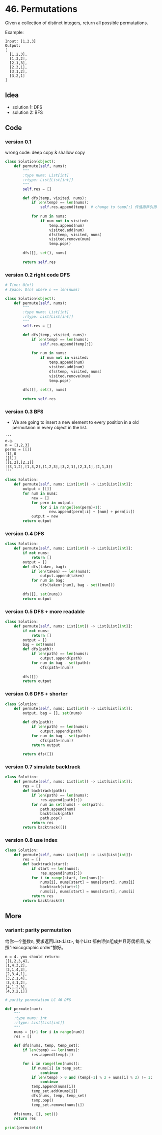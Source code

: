 # 46. Permutations



Given a collection of distinct integers, return all possible permutations.

Example:

```
Input: [1,2,3]
Output:
[
  [1,2,3],
  [1,3,2],
  [2,1,3],
  [2,3,1],
  [3,1,2],
  [3,2,1]
]
```

## Idea 

* solution 1: DFS
* solution 2: BFS

## Code 

### version 0.1 

wrong code: deep copy & shallow copy 

``` python 
class Solution(object):
    def permute(self, nums):
        """
        :type nums: List[int]
        :rtype: List[List[int]]
        """
        self.res = []

        def dfs(temp, visited, nums):
            if len(temp) == len(nums):
                self.res.append(temp)  # change to temp[:] 传值而非引用
                
            for num in nums:
                if num not in visited:
                    temp.append(num)
                    visited.add(num)
                    dfs(temp, visited, nums)
                    visited.remove(num)
                    temp.pop()
        
        dfs([], set(), nums)
        
        return self.res 

```

### version 0.2 right code DFS 


``` python 
# Time: O(n!)
# Space: O(n) where n == len(nums)

class Solution(object):
    def permute(self, nums):
        """
        :type nums: List[int]
        :rtype: List[List[int]]
        """
        self.res = []

        def dfs(temp, visited, nums):
            if len(temp) == len(nums):
                self.res.append(temp[:])
                
            for num in nums:
                if num not in visited:
                    temp.append(num)
                    visited.add(num)
                    dfs(temp, visited, nums)
                    visited.remove(num)
                    temp.pop()
        
        dfs([], set(), nums)
        
        return self.res 

```

### version 0.3 BFS 

- We are going to insert a new element to every position in a old permutaion in every object in the list.

```
'''
e.g.
n = [1,2,3]
perms = [[]]
[1],0
[[1]]
[[1,2],[2,1]]
[[3,1,2],[1,3,2],[1,2,3],[3,2,1],[2,3,1],[2,1,3]]
'''
```

``` python 
class Solution:
    def permute(self, nums: List[int]) -> List[List[int]]:
        output = [[]]
        for num in nums:
            new = []
            for perm in output:
                for i in range(len(perm)+1):
                    new.append(perm[:i] + [num] + perm[i:])
            output = new
        return output
```

### version 0.4 DFS

``` python
class Solution:
    def permute(self, nums: List[int]) -> List[List[int]]:
        if not nums:
            return []
        output = []
        def dfs(taken, bag):
            if len(taken) == len(nums):
                output.append(taken)
            for num in bag:
                dfs(taken+[num], bag - set([num]))
            
        dfs([], set(nums))
        return output
```

### version 0.5 DFS + more readable 

``` python
class Solution:
    def permute(self, nums: List[int]) -> List[List[int]]:
        if not nums:
            return []
        output = []
        bag = set(nums)
        def dfs(path):
            if len(path) == len(nums):
                output.append(path)
            for num in bag - set(path):
                dfs(path+[num])
            
        dfs([])
        return output
```

### version 0.6 DFS + shorter

``` python
class Solution:
    def permute(self, nums: List[int]) -> List[List[int]]:
        output, bag = [], set(nums)

        def dfs(path):
            if len(path) == len(nums):
                output.append(path)
            for num in bag - set(path):
                dfs(path+[num])
            return output
        
        return dfs([])
```

### version 0.7 simulate backtrack

``` python 
class Solution:
    def permute(self, nums: List[int]) -> List[List[int]]:
        res = []
        def backtrack(path):
            if len(path) == len(nums):
                res.append(path[:])
            for num in set(nums) - set(path):
                path.append(num)
                backtrack(path)
                path.pop()
            return res 
        return backtrack([])
```
### version 0.8 use index 

``` python
class Solution:
    def permute(self, nums: List[int]) -> List[List[int]]:
        res = []
        def backtrack(start):
            if start == len(nums):
                res.append(nums[:])
            for i in range(start, len(nums)):
                nums[i], nums[start] = nums[start], nums[i]
                backtrack(start+1)
                nums[i], nums[start] = nums[start], nums[i]
            return res 
        return backtrack(0)
```


## More 

### variant: parity permutation

给你一个整数n, 要求返回List<List<Integer>>, 每个List<Integer> 都由1到n组成并且奇偶相间, 按照"lexicographic order"排好。

```
n = 4. you should return:
[[1,2,3,4],
[1,4,3,2],
[2,1,4,3],
[2,3,4,1],
[3,2,1,4],
[3,4,1,2],
[4,1,2,3],
[4,3,2,1]]
```

``` python 
# parity permutation LC 46 DFS 

def permute(num):
    """
    :type nums: int 
    :rtype: List[List[int]]
    """  
    nums = [i+1 for i in range(num)]  
    res = []
    
    def dfs(nums, temp, temp_set):
        if len(temp) == len(nums):
            res.append(temp[:])

        for i in range(len(nums)):
            if nums[i] in temp_set:
                continue
            if len(temp) > 0 and (temp[-1] % 2 + nums[i] % 2) != 1:
                continue 
            temp.append(nums[i])
            temp_set.add(nums[i])
            dfs(nums, temp, temp_set)
            temp.pop()
            temp_set.remove(nums[i])
            
    dfs(nums, [], set())
    return res
    
print(permute(4))
```
